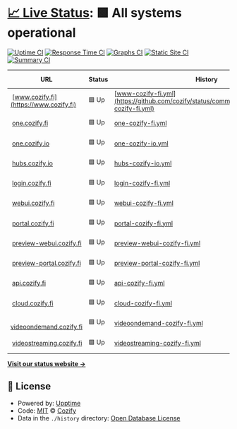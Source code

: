 # [📈 Live Status](https://status.cozify.io): <!--live status--> **🟩 All systems operational**

[![Uptime CI](https://github.com/cozify/status/workflows/Uptime%20CI/badge.svg)](https://github.com/cozify/status/actions?query=workflow%3A%22Uptime+CI%22)
[![Response Time CI](https://github.com/cozify/status/workflows/Response%20Time%20CI/badge.svg)](https://github.com/cozify/status/actions?query=workflow%3A%22Response+Time+CI%22)
[![Graphs CI](https://github.com/cozify/status/workflows/Graphs%20CI/badge.svg)](https://github.com/cozify/status/actions?query=workflow%3A%22Graphs+CI%22)
[![Static Site CI](https://github.com/cozify/status/workflows/Static%20Site%20CI/badge.svg)](https://github.com/cozify/status/actions?query=workflow%3A%22Static+Site+CI%22)
[![Summary CI](https://github.com/cozify/status/workflows/Summary%20CI/badge.svg)](https://github.com/cozify/status/actions?query=workflow%3A%22Summary+CI%22)

<!--start: status pages-->
<!-- This summary is generated by Upptime (https://github.com/upptime/upptime) -->
<!-- Do not edit this manually, your changes will be overwritten -->
<!-- prettier-ignore -->
| URL | Status | History | Response Time | Uptime |
| --- | ------ | ------- | ------------- | ------ |
| <img alt="" src="https://icons.duckduckgo.com/ip3/www.cozify.fi.ico" height="13"> [www.cozify.fi](https://www.cozify.fi) | 🟩 Up | [www-cozify-fi.yml](https://github.com/cozify/status/commits/HEAD/history/www-cozify-fi.yml) | <details><summary><img alt="Response time graph" src="./graphs/www-cozify-fi/response-time-week.png" height="20"> 517ms</summary><br><a href="https://status.cozify.io/history/www-cozify-fi"><img alt="Response time 545" src="https://img.shields.io/endpoint?url=https%3A%2F%2Fraw.githubusercontent.com%2Fcozify%2Fstatus%2FHEAD%2Fapi%2Fwww-cozify-fi%2Fresponse-time.json"></a><br><a href="https://status.cozify.io/history/www-cozify-fi"><img alt="24-hour response time 632" src="https://img.shields.io/endpoint?url=https%3A%2F%2Fraw.githubusercontent.com%2Fcozify%2Fstatus%2FHEAD%2Fapi%2Fwww-cozify-fi%2Fresponse-time-day.json"></a><br><a href="https://status.cozify.io/history/www-cozify-fi"><img alt="7-day response time 517" src="https://img.shields.io/endpoint?url=https%3A%2F%2Fraw.githubusercontent.com%2Fcozify%2Fstatus%2FHEAD%2Fapi%2Fwww-cozify-fi%2Fresponse-time-week.json"></a><br><a href="https://status.cozify.io/history/www-cozify-fi"><img alt="30-day response time 533" src="https://img.shields.io/endpoint?url=https%3A%2F%2Fraw.githubusercontent.com%2Fcozify%2Fstatus%2FHEAD%2Fapi%2Fwww-cozify-fi%2Fresponse-time-month.json"></a><br><a href="https://status.cozify.io/history/www-cozify-fi"><img alt="1-year response time 545" src="https://img.shields.io/endpoint?url=https%3A%2F%2Fraw.githubusercontent.com%2Fcozify%2Fstatus%2FHEAD%2Fapi%2Fwww-cozify-fi%2Fresponse-time-year.json"></a></details> | <details><summary><a href="https://status.cozify.io/history/www-cozify-fi">100.00%</a></summary><a href="https://status.cozify.io/history/www-cozify-fi"><img alt="All-time uptime 100.00%" src="https://img.shields.io/endpoint?url=https%3A%2F%2Fraw.githubusercontent.com%2Fcozify%2Fstatus%2FHEAD%2Fapi%2Fwww-cozify-fi%2Fuptime.json"></a><br><a href="https://status.cozify.io/history/www-cozify-fi"><img alt="24-hour uptime 100.00%" src="https://img.shields.io/endpoint?url=https%3A%2F%2Fraw.githubusercontent.com%2Fcozify%2Fstatus%2FHEAD%2Fapi%2Fwww-cozify-fi%2Fuptime-day.json"></a><br><a href="https://status.cozify.io/history/www-cozify-fi"><img alt="7-day uptime 100.00%" src="https://img.shields.io/endpoint?url=https%3A%2F%2Fraw.githubusercontent.com%2Fcozify%2Fstatus%2FHEAD%2Fapi%2Fwww-cozify-fi%2Fuptime-week.json"></a><br><a href="https://status.cozify.io/history/www-cozify-fi"><img alt="30-day uptime 100.00%" src="https://img.shields.io/endpoint?url=https%3A%2F%2Fraw.githubusercontent.com%2Fcozify%2Fstatus%2FHEAD%2Fapi%2Fwww-cozify-fi%2Fuptime-month.json"></a><br><a href="https://status.cozify.io/history/www-cozify-fi"><img alt="1-year uptime 100.00%" src="https://img.shields.io/endpoint?url=https%3A%2F%2Fraw.githubusercontent.com%2Fcozify%2Fstatus%2FHEAD%2Fapi%2Fwww-cozify-fi%2Fuptime-year.json"></a></details>
| <img alt="" src="https://status.cozify.io/favicon.svg" height="13"> [one.cozify.fi](https://one.cozify.fi/_/health) | 🟩 Up | [one-cozify-fi.yml](https://github.com/cozify/status/commits/HEAD/history/one-cozify-fi.yml) | <details><summary><img alt="Response time graph" src="./graphs/one-cozify-fi/response-time-week.png" height="20"> 649ms</summary><br><a href="https://status.cozify.io/history/one-cozify-fi"><img alt="Response time 790" src="https://img.shields.io/endpoint?url=https%3A%2F%2Fraw.githubusercontent.com%2Fcozify%2Fstatus%2FHEAD%2Fapi%2Fone-cozify-fi%2Fresponse-time.json"></a><br><a href="https://status.cozify.io/history/one-cozify-fi"><img alt="24-hour response time 733" src="https://img.shields.io/endpoint?url=https%3A%2F%2Fraw.githubusercontent.com%2Fcozify%2Fstatus%2FHEAD%2Fapi%2Fone-cozify-fi%2Fresponse-time-day.json"></a><br><a href="https://status.cozify.io/history/one-cozify-fi"><img alt="7-day response time 649" src="https://img.shields.io/endpoint?url=https%3A%2F%2Fraw.githubusercontent.com%2Fcozify%2Fstatus%2FHEAD%2Fapi%2Fone-cozify-fi%2Fresponse-time-week.json"></a><br><a href="https://status.cozify.io/history/one-cozify-fi"><img alt="30-day response time 647" src="https://img.shields.io/endpoint?url=https%3A%2F%2Fraw.githubusercontent.com%2Fcozify%2Fstatus%2FHEAD%2Fapi%2Fone-cozify-fi%2Fresponse-time-month.json"></a><br><a href="https://status.cozify.io/history/one-cozify-fi"><img alt="1-year response time 790" src="https://img.shields.io/endpoint?url=https%3A%2F%2Fraw.githubusercontent.com%2Fcozify%2Fstatus%2FHEAD%2Fapi%2Fone-cozify-fi%2Fresponse-time-year.json"></a></details> | <details><summary><a href="https://status.cozify.io/history/one-cozify-fi">100.00%</a></summary><a href="https://status.cozify.io/history/one-cozify-fi"><img alt="All-time uptime 100.00%" src="https://img.shields.io/endpoint?url=https%3A%2F%2Fraw.githubusercontent.com%2Fcozify%2Fstatus%2FHEAD%2Fapi%2Fone-cozify-fi%2Fuptime.json"></a><br><a href="https://status.cozify.io/history/one-cozify-fi"><img alt="24-hour uptime 100.00%" src="https://img.shields.io/endpoint?url=https%3A%2F%2Fraw.githubusercontent.com%2Fcozify%2Fstatus%2FHEAD%2Fapi%2Fone-cozify-fi%2Fuptime-day.json"></a><br><a href="https://status.cozify.io/history/one-cozify-fi"><img alt="7-day uptime 100.00%" src="https://img.shields.io/endpoint?url=https%3A%2F%2Fraw.githubusercontent.com%2Fcozify%2Fstatus%2FHEAD%2Fapi%2Fone-cozify-fi%2Fuptime-week.json"></a><br><a href="https://status.cozify.io/history/one-cozify-fi"><img alt="30-day uptime 100.00%" src="https://img.shields.io/endpoint?url=https%3A%2F%2Fraw.githubusercontent.com%2Fcozify%2Fstatus%2FHEAD%2Fapi%2Fone-cozify-fi%2Fuptime-month.json"></a><br><a href="https://status.cozify.io/history/one-cozify-fi"><img alt="1-year uptime 100.00%" src="https://img.shields.io/endpoint?url=https%3A%2F%2Fraw.githubusercontent.com%2Fcozify%2Fstatus%2FHEAD%2Fapi%2Fone-cozify-fi%2Fuptime-year.json"></a></details>
| <img alt="" src="https://status.cozify.io/favicon.svg" height="13"> [one.cozify.io](https://one.cozify.io/_/health) | 🟩 Up | [one-cozify-io.yml](https://github.com/cozify/status/commits/HEAD/history/one-cozify-io.yml) | <details><summary><img alt="Response time graph" src="./graphs/one-cozify-io/response-time-week.png" height="20"> 522ms</summary><br><a href="https://status.cozify.io/history/one-cozify-io"><img alt="Response time 515" src="https://img.shields.io/endpoint?url=https%3A%2F%2Fraw.githubusercontent.com%2Fcozify%2Fstatus%2FHEAD%2Fapi%2Fone-cozify-io%2Fresponse-time.json"></a><br><a href="https://status.cozify.io/history/one-cozify-io"><img alt="24-hour response time 577" src="https://img.shields.io/endpoint?url=https%3A%2F%2Fraw.githubusercontent.com%2Fcozify%2Fstatus%2FHEAD%2Fapi%2Fone-cozify-io%2Fresponse-time-day.json"></a><br><a href="https://status.cozify.io/history/one-cozify-io"><img alt="7-day response time 522" src="https://img.shields.io/endpoint?url=https%3A%2F%2Fraw.githubusercontent.com%2Fcozify%2Fstatus%2FHEAD%2Fapi%2Fone-cozify-io%2Fresponse-time-week.json"></a><br><a href="https://status.cozify.io/history/one-cozify-io"><img alt="30-day response time 499" src="https://img.shields.io/endpoint?url=https%3A%2F%2Fraw.githubusercontent.com%2Fcozify%2Fstatus%2FHEAD%2Fapi%2Fone-cozify-io%2Fresponse-time-month.json"></a><br><a href="https://status.cozify.io/history/one-cozify-io"><img alt="1-year response time 515" src="https://img.shields.io/endpoint?url=https%3A%2F%2Fraw.githubusercontent.com%2Fcozify%2Fstatus%2FHEAD%2Fapi%2Fone-cozify-io%2Fresponse-time-year.json"></a></details> | <details><summary><a href="https://status.cozify.io/history/one-cozify-io">100.00%</a></summary><a href="https://status.cozify.io/history/one-cozify-io"><img alt="All-time uptime 99.99%" src="https://img.shields.io/endpoint?url=https%3A%2F%2Fraw.githubusercontent.com%2Fcozify%2Fstatus%2FHEAD%2Fapi%2Fone-cozify-io%2Fuptime.json"></a><br><a href="https://status.cozify.io/history/one-cozify-io"><img alt="24-hour uptime 100.00%" src="https://img.shields.io/endpoint?url=https%3A%2F%2Fraw.githubusercontent.com%2Fcozify%2Fstatus%2FHEAD%2Fapi%2Fone-cozify-io%2Fuptime-day.json"></a><br><a href="https://status.cozify.io/history/one-cozify-io"><img alt="7-day uptime 100.00%" src="https://img.shields.io/endpoint?url=https%3A%2F%2Fraw.githubusercontent.com%2Fcozify%2Fstatus%2FHEAD%2Fapi%2Fone-cozify-io%2Fuptime-week.json"></a><br><a href="https://status.cozify.io/history/one-cozify-io"><img alt="30-day uptime 100.00%" src="https://img.shields.io/endpoint?url=https%3A%2F%2Fraw.githubusercontent.com%2Fcozify%2Fstatus%2FHEAD%2Fapi%2Fone-cozify-io%2Fuptime-month.json"></a><br><a href="https://status.cozify.io/history/one-cozify-io"><img alt="1-year uptime 99.99%" src="https://img.shields.io/endpoint?url=https%3A%2F%2Fraw.githubusercontent.com%2Fcozify%2Fstatus%2FHEAD%2Fapi%2Fone-cozify-io%2Fuptime-year.json"></a></details>
| <img alt="" src="https://status.cozify.io/favicon.svg" height="13"> [hubs.cozify.io](https://hubs.cozify.io/_/health) | 🟩 Up | [hubs-cozify-io.yml](https://github.com/cozify/status/commits/HEAD/history/hubs-cozify-io.yml) | <details><summary><img alt="Response time graph" src="./graphs/hubs-cozify-io/response-time-week.png" height="20"> 480ms</summary><br><a href="https://status.cozify.io/history/hubs-cozify-io"><img alt="Response time 479" src="https://img.shields.io/endpoint?url=https%3A%2F%2Fraw.githubusercontent.com%2Fcozify%2Fstatus%2FHEAD%2Fapi%2Fhubs-cozify-io%2Fresponse-time.json"></a><br><a href="https://status.cozify.io/history/hubs-cozify-io"><img alt="24-hour response time 385" src="https://img.shields.io/endpoint?url=https%3A%2F%2Fraw.githubusercontent.com%2Fcozify%2Fstatus%2FHEAD%2Fapi%2Fhubs-cozify-io%2Fresponse-time-day.json"></a><br><a href="https://status.cozify.io/history/hubs-cozify-io"><img alt="7-day response time 480" src="https://img.shields.io/endpoint?url=https%3A%2F%2Fraw.githubusercontent.com%2Fcozify%2Fstatus%2FHEAD%2Fapi%2Fhubs-cozify-io%2Fresponse-time-week.json"></a><br><a href="https://status.cozify.io/history/hubs-cozify-io"><img alt="30-day response time 481" src="https://img.shields.io/endpoint?url=https%3A%2F%2Fraw.githubusercontent.com%2Fcozify%2Fstatus%2FHEAD%2Fapi%2Fhubs-cozify-io%2Fresponse-time-month.json"></a><br><a href="https://status.cozify.io/history/hubs-cozify-io"><img alt="1-year response time 479" src="https://img.shields.io/endpoint?url=https%3A%2F%2Fraw.githubusercontent.com%2Fcozify%2Fstatus%2FHEAD%2Fapi%2Fhubs-cozify-io%2Fresponse-time-year.json"></a></details> | <details><summary><a href="https://status.cozify.io/history/hubs-cozify-io">100.00%</a></summary><a href="https://status.cozify.io/history/hubs-cozify-io"><img alt="All-time uptime 100.00%" src="https://img.shields.io/endpoint?url=https%3A%2F%2Fraw.githubusercontent.com%2Fcozify%2Fstatus%2FHEAD%2Fapi%2Fhubs-cozify-io%2Fuptime.json"></a><br><a href="https://status.cozify.io/history/hubs-cozify-io"><img alt="24-hour uptime 100.00%" src="https://img.shields.io/endpoint?url=https%3A%2F%2Fraw.githubusercontent.com%2Fcozify%2Fstatus%2FHEAD%2Fapi%2Fhubs-cozify-io%2Fuptime-day.json"></a><br><a href="https://status.cozify.io/history/hubs-cozify-io"><img alt="7-day uptime 100.00%" src="https://img.shields.io/endpoint?url=https%3A%2F%2Fraw.githubusercontent.com%2Fcozify%2Fstatus%2FHEAD%2Fapi%2Fhubs-cozify-io%2Fuptime-week.json"></a><br><a href="https://status.cozify.io/history/hubs-cozify-io"><img alt="30-day uptime 100.00%" src="https://img.shields.io/endpoint?url=https%3A%2F%2Fraw.githubusercontent.com%2Fcozify%2Fstatus%2FHEAD%2Fapi%2Fhubs-cozify-io%2Fuptime-month.json"></a><br><a href="https://status.cozify.io/history/hubs-cozify-io"><img alt="1-year uptime 100.00%" src="https://img.shields.io/endpoint?url=https%3A%2F%2Fraw.githubusercontent.com%2Fcozify%2Fstatus%2FHEAD%2Fapi%2Fhubs-cozify-io%2Fuptime-year.json"></a></details>
| <img alt="" src="https://icons.duckduckgo.com/ip3/login.cozify.fi.ico" height="13"> [login.cozify.fi](https://login.cozify.fi) | 🟩 Up | [login-cozify-fi.yml](https://github.com/cozify/status/commits/HEAD/history/login-cozify-fi.yml) | <details><summary><img alt="Response time graph" src="./graphs/login-cozify-fi/response-time-week.png" height="20"> 535ms</summary><br><a href="https://status.cozify.io/history/login-cozify-fi"><img alt="Response time 541" src="https://img.shields.io/endpoint?url=https%3A%2F%2Fraw.githubusercontent.com%2Fcozify%2Fstatus%2FHEAD%2Fapi%2Flogin-cozify-fi%2Fresponse-time.json"></a><br><a href="https://status.cozify.io/history/login-cozify-fi"><img alt="24-hour response time 486" src="https://img.shields.io/endpoint?url=https%3A%2F%2Fraw.githubusercontent.com%2Fcozify%2Fstatus%2FHEAD%2Fapi%2Flogin-cozify-fi%2Fresponse-time-day.json"></a><br><a href="https://status.cozify.io/history/login-cozify-fi"><img alt="7-day response time 535" src="https://img.shields.io/endpoint?url=https%3A%2F%2Fraw.githubusercontent.com%2Fcozify%2Fstatus%2FHEAD%2Fapi%2Flogin-cozify-fi%2Fresponse-time-week.json"></a><br><a href="https://status.cozify.io/history/login-cozify-fi"><img alt="30-day response time 516" src="https://img.shields.io/endpoint?url=https%3A%2F%2Fraw.githubusercontent.com%2Fcozify%2Fstatus%2FHEAD%2Fapi%2Flogin-cozify-fi%2Fresponse-time-month.json"></a><br><a href="https://status.cozify.io/history/login-cozify-fi"><img alt="1-year response time 541" src="https://img.shields.io/endpoint?url=https%3A%2F%2Fraw.githubusercontent.com%2Fcozify%2Fstatus%2FHEAD%2Fapi%2Flogin-cozify-fi%2Fresponse-time-year.json"></a></details> | <details><summary><a href="https://status.cozify.io/history/login-cozify-fi">100.00%</a></summary><a href="https://status.cozify.io/history/login-cozify-fi"><img alt="All-time uptime 100.00%" src="https://img.shields.io/endpoint?url=https%3A%2F%2Fraw.githubusercontent.com%2Fcozify%2Fstatus%2FHEAD%2Fapi%2Flogin-cozify-fi%2Fuptime.json"></a><br><a href="https://status.cozify.io/history/login-cozify-fi"><img alt="24-hour uptime 100.00%" src="https://img.shields.io/endpoint?url=https%3A%2F%2Fraw.githubusercontent.com%2Fcozify%2Fstatus%2FHEAD%2Fapi%2Flogin-cozify-fi%2Fuptime-day.json"></a><br><a href="https://status.cozify.io/history/login-cozify-fi"><img alt="7-day uptime 100.00%" src="https://img.shields.io/endpoint?url=https%3A%2F%2Fraw.githubusercontent.com%2Fcozify%2Fstatus%2FHEAD%2Fapi%2Flogin-cozify-fi%2Fuptime-week.json"></a><br><a href="https://status.cozify.io/history/login-cozify-fi"><img alt="30-day uptime 100.00%" src="https://img.shields.io/endpoint?url=https%3A%2F%2Fraw.githubusercontent.com%2Fcozify%2Fstatus%2FHEAD%2Fapi%2Flogin-cozify-fi%2Fuptime-month.json"></a><br><a href="https://status.cozify.io/history/login-cozify-fi"><img alt="1-year uptime 100.00%" src="https://img.shields.io/endpoint?url=https%3A%2F%2Fraw.githubusercontent.com%2Fcozify%2Fstatus%2FHEAD%2Fapi%2Flogin-cozify-fi%2Fuptime-year.json"></a></details>
| <img alt="" src="https://icons.duckduckgo.com/ip3/webui.cozify.fi.ico" height="13"> [webui.cozify.fi](https://webui.cozify.fi) | 🟩 Up | [webui-cozify-fi.yml](https://github.com/cozify/status/commits/HEAD/history/webui-cozify-fi.yml) | <details><summary><img alt="Response time graph" src="./graphs/webui-cozify-fi/response-time-week.png" height="20"> 99ms</summary><br><a href="https://status.cozify.io/history/webui-cozify-fi"><img alt="Response time 201" src="https://img.shields.io/endpoint?url=https%3A%2F%2Fraw.githubusercontent.com%2Fcozify%2Fstatus%2FHEAD%2Fapi%2Fwebui-cozify-fi%2Fresponse-time.json"></a><br><a href="https://status.cozify.io/history/webui-cozify-fi"><img alt="24-hour response time 108" src="https://img.shields.io/endpoint?url=https%3A%2F%2Fraw.githubusercontent.com%2Fcozify%2Fstatus%2FHEAD%2Fapi%2Fwebui-cozify-fi%2Fresponse-time-day.json"></a><br><a href="https://status.cozify.io/history/webui-cozify-fi"><img alt="7-day response time 99" src="https://img.shields.io/endpoint?url=https%3A%2F%2Fraw.githubusercontent.com%2Fcozify%2Fstatus%2FHEAD%2Fapi%2Fwebui-cozify-fi%2Fresponse-time-week.json"></a><br><a href="https://status.cozify.io/history/webui-cozify-fi"><img alt="30-day response time 160" src="https://img.shields.io/endpoint?url=https%3A%2F%2Fraw.githubusercontent.com%2Fcozify%2Fstatus%2FHEAD%2Fapi%2Fwebui-cozify-fi%2Fresponse-time-month.json"></a><br><a href="https://status.cozify.io/history/webui-cozify-fi"><img alt="1-year response time 201" src="https://img.shields.io/endpoint?url=https%3A%2F%2Fraw.githubusercontent.com%2Fcozify%2Fstatus%2FHEAD%2Fapi%2Fwebui-cozify-fi%2Fresponse-time-year.json"></a></details> | <details><summary><a href="https://status.cozify.io/history/webui-cozify-fi">100.00%</a></summary><a href="https://status.cozify.io/history/webui-cozify-fi"><img alt="All-time uptime 100.00%" src="https://img.shields.io/endpoint?url=https%3A%2F%2Fraw.githubusercontent.com%2Fcozify%2Fstatus%2FHEAD%2Fapi%2Fwebui-cozify-fi%2Fuptime.json"></a><br><a href="https://status.cozify.io/history/webui-cozify-fi"><img alt="24-hour uptime 100.00%" src="https://img.shields.io/endpoint?url=https%3A%2F%2Fraw.githubusercontent.com%2Fcozify%2Fstatus%2FHEAD%2Fapi%2Fwebui-cozify-fi%2Fuptime-day.json"></a><br><a href="https://status.cozify.io/history/webui-cozify-fi"><img alt="7-day uptime 100.00%" src="https://img.shields.io/endpoint?url=https%3A%2F%2Fraw.githubusercontent.com%2Fcozify%2Fstatus%2FHEAD%2Fapi%2Fwebui-cozify-fi%2Fuptime-week.json"></a><br><a href="https://status.cozify.io/history/webui-cozify-fi"><img alt="30-day uptime 100.00%" src="https://img.shields.io/endpoint?url=https%3A%2F%2Fraw.githubusercontent.com%2Fcozify%2Fstatus%2FHEAD%2Fapi%2Fwebui-cozify-fi%2Fuptime-month.json"></a><br><a href="https://status.cozify.io/history/webui-cozify-fi"><img alt="1-year uptime 100.00%" src="https://img.shields.io/endpoint?url=https%3A%2F%2Fraw.githubusercontent.com%2Fcozify%2Fstatus%2FHEAD%2Fapi%2Fwebui-cozify-fi%2Fuptime-year.json"></a></details>
| <img alt="" src="https://icons.duckduckgo.com/ip3/portal.cozify.fi.ico" height="13"> [portal.cozify.fi](https://portal.cozify.fi) | 🟩 Up | [portal-cozify-fi.yml](https://github.com/cozify/status/commits/HEAD/history/portal-cozify-fi.yml) | <details><summary><img alt="Response time graph" src="./graphs/portal-cozify-fi/response-time-week.png" height="20"> 123ms</summary><br><a href="https://status.cozify.io/history/portal-cozify-fi"><img alt="Response time 204" src="https://img.shields.io/endpoint?url=https%3A%2F%2Fraw.githubusercontent.com%2Fcozify%2Fstatus%2FHEAD%2Fapi%2Fportal-cozify-fi%2Fresponse-time.json"></a><br><a href="https://status.cozify.io/history/portal-cozify-fi"><img alt="24-hour response time 62" src="https://img.shields.io/endpoint?url=https%3A%2F%2Fraw.githubusercontent.com%2Fcozify%2Fstatus%2FHEAD%2Fapi%2Fportal-cozify-fi%2Fresponse-time-day.json"></a><br><a href="https://status.cozify.io/history/portal-cozify-fi"><img alt="7-day response time 123" src="https://img.shields.io/endpoint?url=https%3A%2F%2Fraw.githubusercontent.com%2Fcozify%2Fstatus%2FHEAD%2Fapi%2Fportal-cozify-fi%2Fresponse-time-week.json"></a><br><a href="https://status.cozify.io/history/portal-cozify-fi"><img alt="30-day response time 172" src="https://img.shields.io/endpoint?url=https%3A%2F%2Fraw.githubusercontent.com%2Fcozify%2Fstatus%2FHEAD%2Fapi%2Fportal-cozify-fi%2Fresponse-time-month.json"></a><br><a href="https://status.cozify.io/history/portal-cozify-fi"><img alt="1-year response time 204" src="https://img.shields.io/endpoint?url=https%3A%2F%2Fraw.githubusercontent.com%2Fcozify%2Fstatus%2FHEAD%2Fapi%2Fportal-cozify-fi%2Fresponse-time-year.json"></a></details> | <details><summary><a href="https://status.cozify.io/history/portal-cozify-fi">100.00%</a></summary><a href="https://status.cozify.io/history/portal-cozify-fi"><img alt="All-time uptime 100.00%" src="https://img.shields.io/endpoint?url=https%3A%2F%2Fraw.githubusercontent.com%2Fcozify%2Fstatus%2FHEAD%2Fapi%2Fportal-cozify-fi%2Fuptime.json"></a><br><a href="https://status.cozify.io/history/portal-cozify-fi"><img alt="24-hour uptime 100.00%" src="https://img.shields.io/endpoint?url=https%3A%2F%2Fraw.githubusercontent.com%2Fcozify%2Fstatus%2FHEAD%2Fapi%2Fportal-cozify-fi%2Fuptime-day.json"></a><br><a href="https://status.cozify.io/history/portal-cozify-fi"><img alt="7-day uptime 100.00%" src="https://img.shields.io/endpoint?url=https%3A%2F%2Fraw.githubusercontent.com%2Fcozify%2Fstatus%2FHEAD%2Fapi%2Fportal-cozify-fi%2Fuptime-week.json"></a><br><a href="https://status.cozify.io/history/portal-cozify-fi"><img alt="30-day uptime 100.00%" src="https://img.shields.io/endpoint?url=https%3A%2F%2Fraw.githubusercontent.com%2Fcozify%2Fstatus%2FHEAD%2Fapi%2Fportal-cozify-fi%2Fuptime-month.json"></a><br><a href="https://status.cozify.io/history/portal-cozify-fi"><img alt="1-year uptime 100.00%" src="https://img.shields.io/endpoint?url=https%3A%2F%2Fraw.githubusercontent.com%2Fcozify%2Fstatus%2FHEAD%2Fapi%2Fportal-cozify-fi%2Fuptime-year.json"></a></details>
| <img alt="" src="https://icons.duckduckgo.com/ip3/preview-webui.cozify.fi.ico" height="13"> [preview-webui.cozify.fi](https://preview-webui.cozify.fi) | 🟩 Up | [preview-webui-cozify-fi.yml](https://github.com/cozify/status/commits/HEAD/history/preview-webui-cozify-fi.yml) | <details><summary><img alt="Response time graph" src="./graphs/preview-webui-cozify-fi/response-time-week.png" height="20"> 150ms</summary><br><a href="https://status.cozify.io/history/preview-webui-cozify-fi"><img alt="Response time 221" src="https://img.shields.io/endpoint?url=https%3A%2F%2Fraw.githubusercontent.com%2Fcozify%2Fstatus%2FHEAD%2Fapi%2Fpreview-webui-cozify-fi%2Fresponse-time.json"></a><br><a href="https://status.cozify.io/history/preview-webui-cozify-fi"><img alt="24-hour response time 69" src="https://img.shields.io/endpoint?url=https%3A%2F%2Fraw.githubusercontent.com%2Fcozify%2Fstatus%2FHEAD%2Fapi%2Fpreview-webui-cozify-fi%2Fresponse-time-day.json"></a><br><a href="https://status.cozify.io/history/preview-webui-cozify-fi"><img alt="7-day response time 150" src="https://img.shields.io/endpoint?url=https%3A%2F%2Fraw.githubusercontent.com%2Fcozify%2Fstatus%2FHEAD%2Fapi%2Fpreview-webui-cozify-fi%2Fresponse-time-week.json"></a><br><a href="https://status.cozify.io/history/preview-webui-cozify-fi"><img alt="30-day response time 212" src="https://img.shields.io/endpoint?url=https%3A%2F%2Fraw.githubusercontent.com%2Fcozify%2Fstatus%2FHEAD%2Fapi%2Fpreview-webui-cozify-fi%2Fresponse-time-month.json"></a><br><a href="https://status.cozify.io/history/preview-webui-cozify-fi"><img alt="1-year response time 221" src="https://img.shields.io/endpoint?url=https%3A%2F%2Fraw.githubusercontent.com%2Fcozify%2Fstatus%2FHEAD%2Fapi%2Fpreview-webui-cozify-fi%2Fresponse-time-year.json"></a></details> | <details><summary><a href="https://status.cozify.io/history/preview-webui-cozify-fi">100.00%</a></summary><a href="https://status.cozify.io/history/preview-webui-cozify-fi"><img alt="All-time uptime 100.00%" src="https://img.shields.io/endpoint?url=https%3A%2F%2Fraw.githubusercontent.com%2Fcozify%2Fstatus%2FHEAD%2Fapi%2Fpreview-webui-cozify-fi%2Fuptime.json"></a><br><a href="https://status.cozify.io/history/preview-webui-cozify-fi"><img alt="24-hour uptime 100.00%" src="https://img.shields.io/endpoint?url=https%3A%2F%2Fraw.githubusercontent.com%2Fcozify%2Fstatus%2FHEAD%2Fapi%2Fpreview-webui-cozify-fi%2Fuptime-day.json"></a><br><a href="https://status.cozify.io/history/preview-webui-cozify-fi"><img alt="7-day uptime 100.00%" src="https://img.shields.io/endpoint?url=https%3A%2F%2Fraw.githubusercontent.com%2Fcozify%2Fstatus%2FHEAD%2Fapi%2Fpreview-webui-cozify-fi%2Fuptime-week.json"></a><br><a href="https://status.cozify.io/history/preview-webui-cozify-fi"><img alt="30-day uptime 100.00%" src="https://img.shields.io/endpoint?url=https%3A%2F%2Fraw.githubusercontent.com%2Fcozify%2Fstatus%2FHEAD%2Fapi%2Fpreview-webui-cozify-fi%2Fuptime-month.json"></a><br><a href="https://status.cozify.io/history/preview-webui-cozify-fi"><img alt="1-year uptime 100.00%" src="https://img.shields.io/endpoint?url=https%3A%2F%2Fraw.githubusercontent.com%2Fcozify%2Fstatus%2FHEAD%2Fapi%2Fpreview-webui-cozify-fi%2Fuptime-year.json"></a></details>
| <img alt="" src="https://icons.duckduckgo.com/ip3/preview-portal.cozify.fi.ico" height="13"> [preview-portal.cozify.fi](https://preview-portal.cozify.fi) | 🟩 Up | [preview-portal-cozify-fi.yml](https://github.com/cozify/status/commits/HEAD/history/preview-portal-cozify-fi.yml) | <details><summary><img alt="Response time graph" src="./graphs/preview-portal-cozify-fi/response-time-week.png" height="20"> 141ms</summary><br><a href="https://status.cozify.io/history/preview-portal-cozify-fi"><img alt="Response time 229" src="https://img.shields.io/endpoint?url=https%3A%2F%2Fraw.githubusercontent.com%2Fcozify%2Fstatus%2FHEAD%2Fapi%2Fpreview-portal-cozify-fi%2Fresponse-time.json"></a><br><a href="https://status.cozify.io/history/preview-portal-cozify-fi"><img alt="24-hour response time 100" src="https://img.shields.io/endpoint?url=https%3A%2F%2Fraw.githubusercontent.com%2Fcozify%2Fstatus%2FHEAD%2Fapi%2Fpreview-portal-cozify-fi%2Fresponse-time-day.json"></a><br><a href="https://status.cozify.io/history/preview-portal-cozify-fi"><img alt="7-day response time 141" src="https://img.shields.io/endpoint?url=https%3A%2F%2Fraw.githubusercontent.com%2Fcozify%2Fstatus%2FHEAD%2Fapi%2Fpreview-portal-cozify-fi%2Fresponse-time-week.json"></a><br><a href="https://status.cozify.io/history/preview-portal-cozify-fi"><img alt="30-day response time 192" src="https://img.shields.io/endpoint?url=https%3A%2F%2Fraw.githubusercontent.com%2Fcozify%2Fstatus%2FHEAD%2Fapi%2Fpreview-portal-cozify-fi%2Fresponse-time-month.json"></a><br><a href="https://status.cozify.io/history/preview-portal-cozify-fi"><img alt="1-year response time 229" src="https://img.shields.io/endpoint?url=https%3A%2F%2Fraw.githubusercontent.com%2Fcozify%2Fstatus%2FHEAD%2Fapi%2Fpreview-portal-cozify-fi%2Fresponse-time-year.json"></a></details> | <details><summary><a href="https://status.cozify.io/history/preview-portal-cozify-fi">100.00%</a></summary><a href="https://status.cozify.io/history/preview-portal-cozify-fi"><img alt="All-time uptime 100.00%" src="https://img.shields.io/endpoint?url=https%3A%2F%2Fraw.githubusercontent.com%2Fcozify%2Fstatus%2FHEAD%2Fapi%2Fpreview-portal-cozify-fi%2Fuptime.json"></a><br><a href="https://status.cozify.io/history/preview-portal-cozify-fi"><img alt="24-hour uptime 100.00%" src="https://img.shields.io/endpoint?url=https%3A%2F%2Fraw.githubusercontent.com%2Fcozify%2Fstatus%2FHEAD%2Fapi%2Fpreview-portal-cozify-fi%2Fuptime-day.json"></a><br><a href="https://status.cozify.io/history/preview-portal-cozify-fi"><img alt="7-day uptime 100.00%" src="https://img.shields.io/endpoint?url=https%3A%2F%2Fraw.githubusercontent.com%2Fcozify%2Fstatus%2FHEAD%2Fapi%2Fpreview-portal-cozify-fi%2Fuptime-week.json"></a><br><a href="https://status.cozify.io/history/preview-portal-cozify-fi"><img alt="30-day uptime 100.00%" src="https://img.shields.io/endpoint?url=https%3A%2F%2Fraw.githubusercontent.com%2Fcozify%2Fstatus%2FHEAD%2Fapi%2Fpreview-portal-cozify-fi%2Fuptime-month.json"></a><br><a href="https://status.cozify.io/history/preview-portal-cozify-fi"><img alt="1-year uptime 100.00%" src="https://img.shields.io/endpoint?url=https%3A%2F%2Fraw.githubusercontent.com%2Fcozify%2Fstatus%2FHEAD%2Fapi%2Fpreview-portal-cozify-fi%2Fuptime-year.json"></a></details>
| <img alt="" src="https://status.cozify.io/favicon.svg" height="13"> [api.cozify.fi](https://api.cozify.fi) | 🟩 Up | [api-cozify-fi.yml](https://github.com/cozify/status/commits/HEAD/history/api-cozify-fi.yml) | <details><summary><img alt="Response time graph" src="./graphs/api-cozify-fi/response-time-week.png" height="20"> 545ms</summary><br><a href="https://status.cozify.io/history/api-cozify-fi"><img alt="Response time 522" src="https://img.shields.io/endpoint?url=https%3A%2F%2Fraw.githubusercontent.com%2Fcozify%2Fstatus%2FHEAD%2Fapi%2Fapi-cozify-fi%2Fresponse-time.json"></a><br><a href="https://status.cozify.io/history/api-cozify-fi"><img alt="24-hour response time 406" src="https://img.shields.io/endpoint?url=https%3A%2F%2Fraw.githubusercontent.com%2Fcozify%2Fstatus%2FHEAD%2Fapi%2Fapi-cozify-fi%2Fresponse-time-day.json"></a><br><a href="https://status.cozify.io/history/api-cozify-fi"><img alt="7-day response time 545" src="https://img.shields.io/endpoint?url=https%3A%2F%2Fraw.githubusercontent.com%2Fcozify%2Fstatus%2FHEAD%2Fapi%2Fapi-cozify-fi%2Fresponse-time-week.json"></a><br><a href="https://status.cozify.io/history/api-cozify-fi"><img alt="30-day response time 483" src="https://img.shields.io/endpoint?url=https%3A%2F%2Fraw.githubusercontent.com%2Fcozify%2Fstatus%2FHEAD%2Fapi%2Fapi-cozify-fi%2Fresponse-time-month.json"></a><br><a href="https://status.cozify.io/history/api-cozify-fi"><img alt="1-year response time 522" src="https://img.shields.io/endpoint?url=https%3A%2F%2Fraw.githubusercontent.com%2Fcozify%2Fstatus%2FHEAD%2Fapi%2Fapi-cozify-fi%2Fresponse-time-year.json"></a></details> | <details><summary><a href="https://status.cozify.io/history/api-cozify-fi">100.00%</a></summary><a href="https://status.cozify.io/history/api-cozify-fi"><img alt="All-time uptime 100.00%" src="https://img.shields.io/endpoint?url=https%3A%2F%2Fraw.githubusercontent.com%2Fcozify%2Fstatus%2FHEAD%2Fapi%2Fapi-cozify-fi%2Fuptime.json"></a><br><a href="https://status.cozify.io/history/api-cozify-fi"><img alt="24-hour uptime 100.00%" src="https://img.shields.io/endpoint?url=https%3A%2F%2Fraw.githubusercontent.com%2Fcozify%2Fstatus%2FHEAD%2Fapi%2Fapi-cozify-fi%2Fuptime-day.json"></a><br><a href="https://status.cozify.io/history/api-cozify-fi"><img alt="7-day uptime 100.00%" src="https://img.shields.io/endpoint?url=https%3A%2F%2Fraw.githubusercontent.com%2Fcozify%2Fstatus%2FHEAD%2Fapi%2Fapi-cozify-fi%2Fuptime-week.json"></a><br><a href="https://status.cozify.io/history/api-cozify-fi"><img alt="30-day uptime 100.00%" src="https://img.shields.io/endpoint?url=https%3A%2F%2Fraw.githubusercontent.com%2Fcozify%2Fstatus%2FHEAD%2Fapi%2Fapi-cozify-fi%2Fuptime-month.json"></a><br><a href="https://status.cozify.io/history/api-cozify-fi"><img alt="1-year uptime 100.00%" src="https://img.shields.io/endpoint?url=https%3A%2F%2Fraw.githubusercontent.com%2Fcozify%2Fstatus%2FHEAD%2Fapi%2Fapi-cozify-fi%2Fuptime-year.json"></a></details>
| <img alt="" src="https://status.cozify.io/favicon.svg" height="13"> [cloud.cozify.fi](https://cloud.cozify.fi) | 🟩 Up | [cloud-cozify-fi.yml](https://github.com/cozify/status/commits/HEAD/history/cloud-cozify-fi.yml) | <details><summary><img alt="Response time graph" src="./graphs/cloud-cozify-fi/response-time-week.png" height="20"> 481ms</summary><br><a href="https://status.cozify.io/history/cloud-cozify-fi"><img alt="Response time 494" src="https://img.shields.io/endpoint?url=https%3A%2F%2Fraw.githubusercontent.com%2Fcozify%2Fstatus%2FHEAD%2Fapi%2Fcloud-cozify-fi%2Fresponse-time.json"></a><br><a href="https://status.cozify.io/history/cloud-cozify-fi"><img alt="24-hour response time 482" src="https://img.shields.io/endpoint?url=https%3A%2F%2Fraw.githubusercontent.com%2Fcozify%2Fstatus%2FHEAD%2Fapi%2Fcloud-cozify-fi%2Fresponse-time-day.json"></a><br><a href="https://status.cozify.io/history/cloud-cozify-fi"><img alt="7-day response time 481" src="https://img.shields.io/endpoint?url=https%3A%2F%2Fraw.githubusercontent.com%2Fcozify%2Fstatus%2FHEAD%2Fapi%2Fcloud-cozify-fi%2Fresponse-time-week.json"></a><br><a href="https://status.cozify.io/history/cloud-cozify-fi"><img alt="30-day response time 460" src="https://img.shields.io/endpoint?url=https%3A%2F%2Fraw.githubusercontent.com%2Fcozify%2Fstatus%2FHEAD%2Fapi%2Fcloud-cozify-fi%2Fresponse-time-month.json"></a><br><a href="https://status.cozify.io/history/cloud-cozify-fi"><img alt="1-year response time 494" src="https://img.shields.io/endpoint?url=https%3A%2F%2Fraw.githubusercontent.com%2Fcozify%2Fstatus%2FHEAD%2Fapi%2Fcloud-cozify-fi%2Fresponse-time-year.json"></a></details> | <details><summary><a href="https://status.cozify.io/history/cloud-cozify-fi">100.00%</a></summary><a href="https://status.cozify.io/history/cloud-cozify-fi"><img alt="All-time uptime 99.98%" src="https://img.shields.io/endpoint?url=https%3A%2F%2Fraw.githubusercontent.com%2Fcozify%2Fstatus%2FHEAD%2Fapi%2Fcloud-cozify-fi%2Fuptime.json"></a><br><a href="https://status.cozify.io/history/cloud-cozify-fi"><img alt="24-hour uptime 100.00%" src="https://img.shields.io/endpoint?url=https%3A%2F%2Fraw.githubusercontent.com%2Fcozify%2Fstatus%2FHEAD%2Fapi%2Fcloud-cozify-fi%2Fuptime-day.json"></a><br><a href="https://status.cozify.io/history/cloud-cozify-fi"><img alt="7-day uptime 100.00%" src="https://img.shields.io/endpoint?url=https%3A%2F%2Fraw.githubusercontent.com%2Fcozify%2Fstatus%2FHEAD%2Fapi%2Fcloud-cozify-fi%2Fuptime-week.json"></a><br><a href="https://status.cozify.io/history/cloud-cozify-fi"><img alt="30-day uptime 100.00%" src="https://img.shields.io/endpoint?url=https%3A%2F%2Fraw.githubusercontent.com%2Fcozify%2Fstatus%2FHEAD%2Fapi%2Fcloud-cozify-fi%2Fuptime-month.json"></a><br><a href="https://status.cozify.io/history/cloud-cozify-fi"><img alt="1-year uptime 99.98%" src="https://img.shields.io/endpoint?url=https%3A%2F%2Fraw.githubusercontent.com%2Fcozify%2Fstatus%2FHEAD%2Fapi%2Fcloud-cozify-fi%2Fuptime-year.json"></a></details>
| <img alt="" src="https://status.cozify.io/favicon.svg" height="13"> [videoondemand.cozify.fi](https://videoondemand.cozify.fi) | 🟩 Up | [videoondemand-cozify-fi.yml](https://github.com/cozify/status/commits/HEAD/history/videoondemand-cozify-fi.yml) | <details><summary><img alt="Response time graph" src="./graphs/videoondemand-cozify-fi/response-time-week.png" height="20"> 543ms</summary><br><a href="https://status.cozify.io/history/videoondemand-cozify-fi"><img alt="Response time 466" src="https://img.shields.io/endpoint?url=https%3A%2F%2Fraw.githubusercontent.com%2Fcozify%2Fstatus%2FHEAD%2Fapi%2Fvideoondemand-cozify-fi%2Fresponse-time.json"></a><br><a href="https://status.cozify.io/history/videoondemand-cozify-fi"><img alt="24-hour response time 406" src="https://img.shields.io/endpoint?url=https%3A%2F%2Fraw.githubusercontent.com%2Fcozify%2Fstatus%2FHEAD%2Fapi%2Fvideoondemand-cozify-fi%2Fresponse-time-day.json"></a><br><a href="https://status.cozify.io/history/videoondemand-cozify-fi"><img alt="7-day response time 543" src="https://img.shields.io/endpoint?url=https%3A%2F%2Fraw.githubusercontent.com%2Fcozify%2Fstatus%2FHEAD%2Fapi%2Fvideoondemand-cozify-fi%2Fresponse-time-week.json"></a><br><a href="https://status.cozify.io/history/videoondemand-cozify-fi"><img alt="30-day response time 447" src="https://img.shields.io/endpoint?url=https%3A%2F%2Fraw.githubusercontent.com%2Fcozify%2Fstatus%2FHEAD%2Fapi%2Fvideoondemand-cozify-fi%2Fresponse-time-month.json"></a><br><a href="https://status.cozify.io/history/videoondemand-cozify-fi"><img alt="1-year response time 466" src="https://img.shields.io/endpoint?url=https%3A%2F%2Fraw.githubusercontent.com%2Fcozify%2Fstatus%2FHEAD%2Fapi%2Fvideoondemand-cozify-fi%2Fresponse-time-year.json"></a></details> | <details><summary><a href="https://status.cozify.io/history/videoondemand-cozify-fi">100.00%</a></summary><a href="https://status.cozify.io/history/videoondemand-cozify-fi"><img alt="All-time uptime 100.00%" src="https://img.shields.io/endpoint?url=https%3A%2F%2Fraw.githubusercontent.com%2Fcozify%2Fstatus%2FHEAD%2Fapi%2Fvideoondemand-cozify-fi%2Fuptime.json"></a><br><a href="https://status.cozify.io/history/videoondemand-cozify-fi"><img alt="24-hour uptime 100.00%" src="https://img.shields.io/endpoint?url=https%3A%2F%2Fraw.githubusercontent.com%2Fcozify%2Fstatus%2FHEAD%2Fapi%2Fvideoondemand-cozify-fi%2Fuptime-day.json"></a><br><a href="https://status.cozify.io/history/videoondemand-cozify-fi"><img alt="7-day uptime 100.00%" src="https://img.shields.io/endpoint?url=https%3A%2F%2Fraw.githubusercontent.com%2Fcozify%2Fstatus%2FHEAD%2Fapi%2Fvideoondemand-cozify-fi%2Fuptime-week.json"></a><br><a href="https://status.cozify.io/history/videoondemand-cozify-fi"><img alt="30-day uptime 100.00%" src="https://img.shields.io/endpoint?url=https%3A%2F%2Fraw.githubusercontent.com%2Fcozify%2Fstatus%2FHEAD%2Fapi%2Fvideoondemand-cozify-fi%2Fuptime-month.json"></a><br><a href="https://status.cozify.io/history/videoondemand-cozify-fi"><img alt="1-year uptime 100.00%" src="https://img.shields.io/endpoint?url=https%3A%2F%2Fraw.githubusercontent.com%2Fcozify%2Fstatus%2FHEAD%2Fapi%2Fvideoondemand-cozify-fi%2Fuptime-year.json"></a></details>
| <img alt="" src="https://status.cozify.io/favicon.svg" height="13"> [videostreaming.cozify.fi](https://videostreaming.cozify.fi) | 🟩 Up | [videostreaming-cozify-fi.yml](https://github.com/cozify/status/commits/HEAD/history/videostreaming-cozify-fi.yml) | <details><summary><img alt="Response time graph" src="./graphs/videostreaming-cozify-fi/response-time-week.png" height="20"> 398ms</summary><br><a href="https://status.cozify.io/history/videostreaming-cozify-fi"><img alt="Response time 449" src="https://img.shields.io/endpoint?url=https%3A%2F%2Fraw.githubusercontent.com%2Fcozify%2Fstatus%2FHEAD%2Fapi%2Fvideostreaming-cozify-fi%2Fresponse-time.json"></a><br><a href="https://status.cozify.io/history/videostreaming-cozify-fi"><img alt="24-hour response time 396" src="https://img.shields.io/endpoint?url=https%3A%2F%2Fraw.githubusercontent.com%2Fcozify%2Fstatus%2FHEAD%2Fapi%2Fvideostreaming-cozify-fi%2Fresponse-time-day.json"></a><br><a href="https://status.cozify.io/history/videostreaming-cozify-fi"><img alt="7-day response time 398" src="https://img.shields.io/endpoint?url=https%3A%2F%2Fraw.githubusercontent.com%2Fcozify%2Fstatus%2FHEAD%2Fapi%2Fvideostreaming-cozify-fi%2Fresponse-time-week.json"></a><br><a href="https://status.cozify.io/history/videostreaming-cozify-fi"><img alt="30-day response time 405" src="https://img.shields.io/endpoint?url=https%3A%2F%2Fraw.githubusercontent.com%2Fcozify%2Fstatus%2FHEAD%2Fapi%2Fvideostreaming-cozify-fi%2Fresponse-time-month.json"></a><br><a href="https://status.cozify.io/history/videostreaming-cozify-fi"><img alt="1-year response time 449" src="https://img.shields.io/endpoint?url=https%3A%2F%2Fraw.githubusercontent.com%2Fcozify%2Fstatus%2FHEAD%2Fapi%2Fvideostreaming-cozify-fi%2Fresponse-time-year.json"></a></details> | <details><summary><a href="https://status.cozify.io/history/videostreaming-cozify-fi">100.00%</a></summary><a href="https://status.cozify.io/history/videostreaming-cozify-fi"><img alt="All-time uptime 100.00%" src="https://img.shields.io/endpoint?url=https%3A%2F%2Fraw.githubusercontent.com%2Fcozify%2Fstatus%2FHEAD%2Fapi%2Fvideostreaming-cozify-fi%2Fuptime.json"></a><br><a href="https://status.cozify.io/history/videostreaming-cozify-fi"><img alt="24-hour uptime 100.00%" src="https://img.shields.io/endpoint?url=https%3A%2F%2Fraw.githubusercontent.com%2Fcozify%2Fstatus%2FHEAD%2Fapi%2Fvideostreaming-cozify-fi%2Fuptime-day.json"></a><br><a href="https://status.cozify.io/history/videostreaming-cozify-fi"><img alt="7-day uptime 100.00%" src="https://img.shields.io/endpoint?url=https%3A%2F%2Fraw.githubusercontent.com%2Fcozify%2Fstatus%2FHEAD%2Fapi%2Fvideostreaming-cozify-fi%2Fuptime-week.json"></a><br><a href="https://status.cozify.io/history/videostreaming-cozify-fi"><img alt="30-day uptime 100.00%" src="https://img.shields.io/endpoint?url=https%3A%2F%2Fraw.githubusercontent.com%2Fcozify%2Fstatus%2FHEAD%2Fapi%2Fvideostreaming-cozify-fi%2Fuptime-month.json"></a><br><a href="https://status.cozify.io/history/videostreaming-cozify-fi"><img alt="1-year uptime 100.00%" src="https://img.shields.io/endpoint?url=https%3A%2F%2Fraw.githubusercontent.com%2Fcozify%2Fstatus%2FHEAD%2Fapi%2Fvideostreaming-cozify-fi%2Fuptime-year.json"></a></details>

<!--end: status pages-->

[**Visit our status website →**](https://status.cozify.io)

## 📄 License

- Powered by: [Upptime](https://github.com/upptime/upptime)
- Code: [MIT](./LICENSE) © [Cozify](https://cozify.fi/)
- Data in the `./history` directory: [Open Database License](https://opendatacommons.org/licenses/odbl/1-0/)
